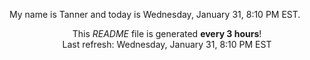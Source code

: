My name is Tanner and today is Wednesday, January 31, 8:10 PM EST.

<p align="center">This <i>README</i> file is generated <b>every 3 hours</b>!</br>Last refresh: Wednesday, January 31, 8:10 PM EST<br /></p>
